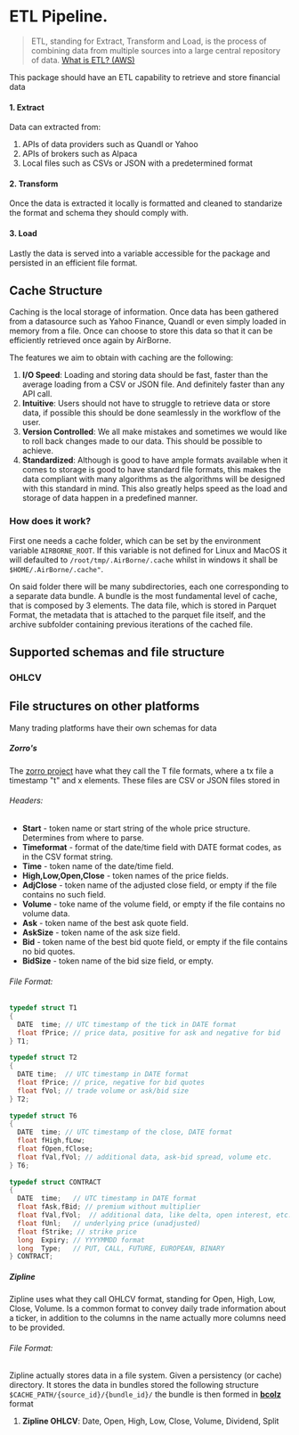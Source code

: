 # ETL Pipeline.
> ETL, standing for Extract, Transform and Load, is the process of combining data from multiple sources into a large central repository of data.
> [What is ETL? (AWS)](https://aws.amazon.com/what-is/etl/)

This package should have an ETL capability to retrieve and store financial data 

#### 1. Extract
Data can extracted from:

1. APIs of data providers such as Quandl or Yahoo
1. APIs of brokers such as Alpaca
1. Local files such as CSVs or JSON with a predetermined format

#### 2. Transform
Once the data is extracted it locally is formatted and cleaned to standarize the format and schema they should comply with.

#### 3. Load
Lastly the data is served into a variable accessible for the package and persisted in an efficient file format.

## Cache Structure
Caching is the local storage of information. Once data has been gathered from a datasource such as Yahoo Finance, Quandl or even simply loaded in memory from a file. Once can choose to store this data so that it can be efficiently retrieved once again by AirBorne.

The features we aim to obtain with caching are the following:

1. **I/O Speed**: Loading and storing data should be fast, faster than the average loading from a CSV or JSON file. And definitely faster than any API call. 
2. **Intuitive**: Users should not have to struggle to retrieve data or store data, if possible this should be done seamlessly in the workflow of the user.
3. **Version Controlled**: We all make mistakes and sometimes we would like to roll back changes made to our data. This should be possible to achieve.
4. **Standardized**: Although is good to have ample formats available when it comes to storage is good to have standard file formats, this makes the data compliant with many algorithms as the algorithms will be designed with this standard in mind. This also greatly helps speed as the load and storage of data happen in a predefined manner.

### How does it work?
First one needs a cache folder, which can be set by the environment variable `AIRBORNE_ROOT`. If this variable is not defined for Linux and MacOS it will defaulted to `/root/tmp/.AirBorne/.cache` whilst in windows it shall be `$HOME/.AirBorne/.cache"`.

On said folder there will be many subdirectories, each one corresponding to a separate data bundle. A bundle is the most fundamental level of cache, that is composed by 3 elements. The data file, which is stored in Parquet Format, the metadata that is attached to the parquet file itself, and the archive subfolder containing previous iterations of the cached file.


## Supported schemas and file structure

### OHLCV




## File structures on other platforms
Many trading platforms have their own schemas for data

##### Zorro's 
The [zorro project](https://zorro-project.com/manual/en/data.htm) have what they call the T file formats, where a tx file a timestamp "t" and x elements. These files are CSV or JSON files stored in 

###### Headers:
- **Start** - token name or start string of the whole price structure. Determines from where to parse.
- **Timeformat** - format of the date/time field with DATE format codes, as in the CSV format string.
- **Time** - token name of the date/time field.
- **High,Low,Open,Close** - token names of the price fields.
- **AdjClose** - token name of the adjusted close field, or empty if the file contains no such field.
- **Volume** - toke name of the volume field, or empty if the file contains no volume data.
- **Ask** - token name of the best ask quote field.
- **AskSize** - token name of the ask size field.
- **Bid** - token name of the best bid quote field, or empty if the file contains no bid quotes.
- **BidSize** - token name of the bid size field, or empty.

###### File Format:
```c
typedef struct T1
{
  DATE  time; // UTC timestamp of the tick in DATE format
  float fPrice; // price data, positive for ask and negative for bid
} T1;
 
typedef struct T2
{
  DATE time;  // UTC timestamp in DATE format
  float fPrice; // price, negative for bid quotes
  float fVol; // trade volume or ask/bid size
} T2; 
 
typedef struct T6
{
  DATE  time; // UTC timestamp of the close, DATE format
  float fHigh,fLow;	
  float fOpen,fClose;	
  float fVal,fVol; // additional data, ask-bid spread, volume etc.
} T6;
 
typedef struct CONTRACT
{
  DATE  time;   // UTC timestamp in DATE format
  float fAsk,fBid; // premium without multiplier
  float fVal,fVol;  // additional data, like delta, open interest, etc.
  float fUnl;   // underlying price (unadjusted)
  float fStrike; // strike price
  long  Expiry; // YYYYMMDD format
  long  Type;   // PUT, CALL, FUTURE, EUROPEAN, BINARY
} CONTRACT;
```

##### Zipline  
Zipline uses what they call OHLCV format, standing for Open, High, Low, Close, Volume. Is a common format to convey daily trade information about a ticker, in addition to the columns in the name actually more columns need to be provided.

###### File Format:
Zipline actually stores data in a file system. Given a persistency (or cache) directory. It stores the data in bundles stored the following structure `$CACHE_PATH/{source_id}/{bundle_id}/` the bundle is then formed in [**bcolz**](https://bcolz.readthedocs.io/en/latest/intro.html) format
1. **Zipline OHLCV**: Date, Open, High, Low, Close, Volume, Dividend, Split





